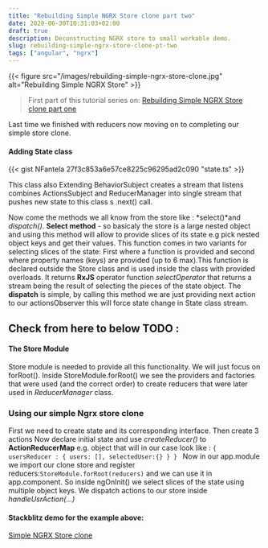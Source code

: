 ```yaml
---
title: "Rebuilding Simple NGRX Store clone part two"
date: 2020-06-30T10:31:03+02:00
draft: true
description: Deconstructing NGRX store to small workable demo.
slug: rebuilding-simple-ngrx-store-clone-pt-two
tags: ["angular", "ngrx"]
---
```

{{< figure src="/images/rebuilding-simple-ngrx-store-clone.jpg" alt="Rebuilding Simple NGRX Store" >}}

> First part of this tutorial series on: 
> [Rebuilding Simple NGRX Store clone part one](https://niksa-fantela.com/rebuilding-simple-ngrx-store-clone-pt-one)

Last time we finished with reducers now moving on to completing our simple store clone.

#### Adding State class
{{< gist NFantela 27f3c853a6e57ce8225c96295ad2c090 "state.ts" >}}

This class also Extending BehaviorSubject creates a stream that listens combines ActionsSubject and ReducerManager
into single stream that pushes new state to this class s .next() call.

Now come the methods we all know from the store like : *select()*and *dispatch()*.
**Select method** - so basicaly the store is a large nested object and using this method will allow to provide slices of its state e.g pick nested
object keys and get their values. This function comes in two variants for selecting slices of the state: First where 
a function is provided and second where property names (keys) are provided (up to 6 max).This function is declared outside  the Store class and is used inside the class with provided overloads. It returns 
**RxJS** operator function *selectOperator* that returns a stream being the result of selecting the pieces of the state object.
The **dispatch** is simple, by calling this method we are just providing next action to our actionsObserver this will force state change in State class stream.

## Check from here to below TODO :

#### The Store Module
Store module is needed to provide all this functionality. We will just focus on forRoot(). Inside StoreModule.forRoot() we see
the providers and factories that were used (and the correct order) to create reducers that were later used in *ReducerManager* class.

### Using our simple Ngrx store clone
First we need to create state and its corresponding interface. Then create 3 actions 
Now declare initial state and use *createReducer()* to **ActionReducerMap<DemoStoreState>** e.g. object
that will in our case look like : 
`{
  usersReducer : {
        users: [],
        selectedUser:{}
  }
}
`
Now in our app.module we import our clone store and register reducers:`StoreModule.forRoot(reducers)` and we can use it in app.component.
So inside ngOnInit() we select slices of the state using multiple object keys.
We dispatch actions to our store inside *handleUsrAction(...)*


#### Stackblitz demo for the example above:
[Simple NGRX Store clone](https://stackblitz.com/edit/simple-ngrx-store-recreation)